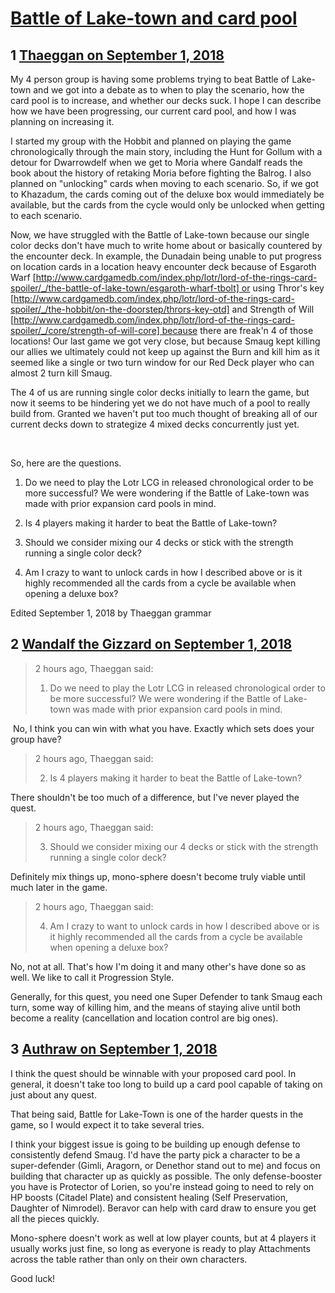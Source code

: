# [Battle of Lake-town and card pool](https://community.fantasyflightgames.com/topic/281916-battle-of-lake-town-and-card-pool/)

## 1 [Thaeggan on September 1, 2018](https://community.fantasyflightgames.com/topic/281916-battle-of-lake-town-and-card-pool/?do=findComment&comment=3457618)

My 4 person group is having some problems trying to beat Battle of Lake-town and we got into a debate as to when to play the scenario, how the card pool is to increase, and whether our decks suck. I hope I can describe how we have been progressing, our current card pool, and how I was planning on increasing it.

I started my group with the Hobbit and planned on playing the game chronologically through the main story, including the Hunt for Gollum with a detour for Dwarrowdelf when we get to Moria where Gandalf reads the book about the history of retaking Moria before fighting the Balrog. I also planned on "unlocking" cards when moving to each scenario. So, if we got to Khazadum, the cards coming out of the deluxe box would immediately be available, but the cards from the cycle would only be unlocked when getting to each scenario.

Now, we have struggled with the Battle of Lake-town because our single color decks don't have much to write home about or basically countered by the encounter deck. In example, the Dunadain being unable to put progress on location cards in a location heavy encounter deck because of Esgaroth Warf [http://www.cardgamedb.com/index.php/lotr/lord-of-the-rings-card-spoiler/_/the-battle-of-lake-town/esgaroth-wharf-tbolt] or using Thror's key [http://www.cardgamedb.com/index.php/lotr/lord-of-the-rings-card-spoiler/_/the-hobbit/on-the-doorstep/thrors-key-otd] and Strength of Will [http://www.cardgamedb.com/index.php/lotr/lord-of-the-rings-card-spoiler/_/core/strength-of-will-core] because there are freak'n 4 of those locations! Our last game we got very close, but because Smaug kept killing our allies we ultimately could not keep up against the Burn and kill him as it seemed like a single or two turn window for our Red Deck player who can almost 2 turn kill Smaug.

The 4 of us are running single color decks initially to learn the game, but now it seems to be hindering yet we do not have much of a pool to really build from. Granted we haven't put too much thought of breaking all of our current decks down to strategize 4 mixed decks concurrently just yet.

 

So, here are the questions.

1. Do we need to play the Lotr LCG in released chronological order to be more successful? We were wondering if the Battle of Lake-town was made with prior expansion card pools in mind.

2. Is 4 players making it harder to beat the Battle of Lake-town?

3. Should we consider mixing our 4 decks or stick with the strength running a single color deck?

4. Am I crazy to want to unlock cards in how I described above or is it highly recommended all the cards from a cycle be available when opening a deluxe box?

Edited September 1, 2018 by Thaeggan
grammar

## 2 [Wandalf the Gizzard on September 1, 2018](https://community.fantasyflightgames.com/topic/281916-battle-of-lake-town-and-card-pool/?do=findComment&comment=3457689)

> 2 hours ago, Thaeggan said:
> 
> 1. Do we need to play the Lotr LCG in released chronological order to be more successful? We were wondering if the Battle of Lake-town was made with prior expansion card pools in mind.

 No, I think you can win with what you have. Exactly which sets does your group have?

> 2 hours ago, Thaeggan said:
> 
> 2. Is 4 players making it harder to beat the Battle of Lake-town?

There shouldn't be too much of a difference, but I've never played the quest.

> 2 hours ago, Thaeggan said:
> 
> 3. Should we consider mixing our 4 decks or stick with the strength running a single color deck?

Definitely mix things up, mono-sphere doesn't become truly viable until much later in the game.

> 2 hours ago, Thaeggan said:
> 
> 4. Am I crazy to want to unlock cards in how I described above or is it highly recommended all the cards from a cycle be available when opening a deluxe box?

No, not at all. That's how I'm doing it and many other's have done so as well. We like to call it Progression Style.

Generally, for this quest, you need one Super Defender to tank Smaug each turn, some way of killing him, and the means of staying alive until both become a reality (cancellation and location control are big ones).

## 3 [Authraw on September 1, 2018](https://community.fantasyflightgames.com/topic/281916-battle-of-lake-town-and-card-pool/?do=findComment&comment=3457751)

I think the quest should be winnable with your proposed card pool. In general, it doesn't take too long to build up a card pool capable of taking on just about any quest.

That being said, Battle for Lake-Town is one of the harder quests in the game, so I would expect it to take several tries.

I think your biggest issue is going to be building up enough defense to consistently defend Smaug. I'd have the party pick a character to be a super-defender (Gimli, Aragorn, or Denethor stand out to me) and focus on building that character up as quickly as possible. The only defense-booster you have is Protector of Lorien, so you're instead going to need to rely on HP boosts (Citadel Plate) and consistent healing (Self Preservation, Daughter of Nimrodel). Beravor can help with card draw to ensure you get all the pieces quickly.

Mono-sphere doesn't work as well at low player counts, but at 4 players it usually works just fine, so long as everyone is ready to play Attachments across the table rather than only on their own characters.

Good luck!

